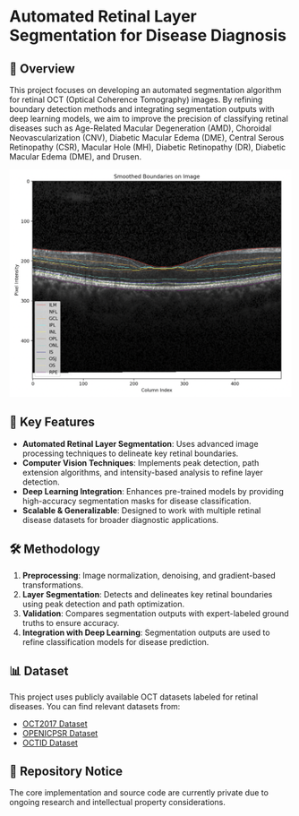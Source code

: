 # Automated Retinal Layer Segmentation for Disease Diagnosis

## 📌 Overview
This project focuses on developing an automated segmentation algorithm for retinal OCT (Optical Coherence Tomography) images. By refining boundary detection methods and integrating segmentation outputs with deep learning models, we aim to improve the precision of classifying retinal diseases such as Age-Related Macular Degeneration (AMD), Choroidal Neovascularization (CNV), Diabetic Macular Edema (DME), Central Serous Retinopathy (CSR), Macular Hole (MH), Diabetic Retinopathy (DR), Diabetic Macular Edema (DME), and Drusen.

![Retinal Segmentation Example](https://github.com/TimothyTan00/Retinal-Segmentation/blob/main/NEW%20FINAL%20IMAGE%20202.png?raw=true)

## 🔹 Key Features
* **Automated Retinal Layer Segmentation**: Uses advanced image processing techniques to delineate key retinal boundaries.
* **Computer Vision Techniques**: Implements peak detection, path extension algorithms, and intensity-based analysis to refine layer detection.
* **Deep Learning Integration**: Enhances pre-trained models by providing high-accuracy segmentation masks for disease classification.
* **Scalable & Generalizable**: Designed to work with multiple retinal disease datasets for broader diagnostic applications.

## 🛠 Methodology
1. **Preprocessing**: Image normalization, denoising, and gradient-based transformations.
2. **Layer Segmentation**: Detects and delineates key retinal boundaries using peak detection and path optimization.
3. **Validation**: Compares segmentation outputs with expert-labeled ground truths to ensure accuracy.
4. **Integration with Deep Learning**: Segmentation outputs are used to refine classification models for disease prediction.

## 📊 Dataset
This project uses publicly available OCT datasets labeled for retinal diseases. You can find relevant datasets from:
* [OCT2017 Dataset](https://www.kaggle.com/datasets/paultimothymooney/kermany2018)
* [OPENICPSR Dataset](https://www.openicpsr.org/openicpsr/project/108503/version/V1/view)
* [OCTID Dataset](https://www.kaggle.com/datasets/kawtarnaim/octid-dataset)

## 📝 Repository Notice
The core implementation and source code are currently private due to ongoing research and intellectual property considerations.
